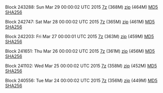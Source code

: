 Block 243288: Sun Mar 29 00:00:02 UTC 2015 [7z](https://transfer.sh/IFJow/bootstrap.dat.20150329.7z) (368M) [zip](https://transfer.sh/CHlxp/bootstrap.dat.20150329.zip) (464M) [MD5](https://transfer.sh/2Lzn7/md5.txt) [SHA256](https://transfer.sh/17RjaM/sha256.txt)

Block 242747: Sat Mar 28 00:00:02 UTC 2015 [7z](https://transfer.sh/c2pTy/bootstrap.dat.20150328.7z) (365M) [zip](https://transfer.sh/5Mqdy/bootstrap.dat.20150328.zip) (461M) [MD5](https://transfer.sh/16hQu6/md5.txt) [SHA256](https://transfer.sh/8lVru/sha256.txt)

Block 242203: Fri Mar 27 00:00:01 UTC 2015 [7z](https://transfer.sh/R9InN/bootstrap.dat.20150327.7z) (363M) [zip](https://transfer.sh/1fwuY3/bootstrap.dat.20150327.zip) (459M) [MD5](https://transfer.sh/F1Chs/md5.txt) [SHA256](https://transfer.sh/LOYj4/sha256.txt)

Block 241651: Thu Mar 26 00:00:02 UTC 2015 [7z](https://transfer.sh/MTs33/bootstrap.dat.20150326.7z) (361M) [zip](https://transfer.sh/1epgJE/bootstrap.dat.20150326.zip) (456M) [MD5](https://transfer.sh/10QqFk/md5.txt) [SHA256](https://transfer.sh/ol3BY/sha256.txt)

Block 241102: Wed Mar 25 00:00:02 UTC 2015 [7z](https://transfer.sh/r8qpI/bootstrap.dat.20150325.7z) (358M) [zip](https://transfer.sh/es4I0/bootstrap.dat.20150325.zip) (452M) [MD5](https://transfer.sh/uEi7x/md5.txt) [SHA256](https://transfer.sh/3aYuh/sha256.txt)

Block 240556: Tue Mar 24 00:00:02 UTC 2015 [7z](https://transfer.sh/11J3Xx/bootstrap.dat.20150324.7z) (356M) [zip](https://transfer.sh/1d7bir/bootstrap.dat.20150324.zip) (449M) [MD5](https://transfer.sh/H8Aa7/md5.txt) [SHA256](https://transfer.sh/nsSYk/sha256.txt)

